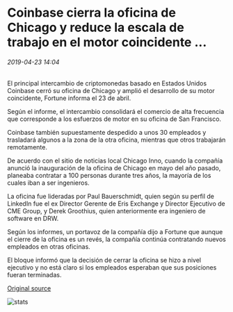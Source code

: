 # Coinbase cierra la oficina de Chicago y reduce la escala de trabajo en el motor coincidente ...

###### 2019-04-23 14:04

El principal intercambio de criptomonedas basado en Estados Unidos Coinbase cerró su oficina de Chicago y amplió el desarrollo de su motor coincidente, Fortune informa el 23 de abril.

Según el informe, el intercambio consolidará el comercio de alta frecuencia que corresponde a los esfuerzos de motor en su oficina de San Francisco.

Coinbase también supuestamente despedido a unos 30 empleados y trasladará algunos a la zona de la otra oficina, mientras que otros trabajarán remotamente.

De acuerdo con el sitio de noticias local Chicago Inno, cuando la compañía anunció la inauguración de la oficina de Chicago en mayo del año pasado, planeaba contratar a 100 personas durante tres años, la mayoría de los cuales iban a ser ingenieros.

La oficina fue lideradas por Paul Bauerschmidt, quien según su perfil de LinkedIn fue el ex Director Gerente de Eris Exchange y Director Ejecutivo de CME Group, y Derek Groothius, quien anteriormente era ingeniero de software en DRW.

Según los informes, un portavoz de la compañía dijo a Fortune que aunque el cierre de la oficina es un revés, la compañía continúa contratando nuevos empleados en otras oficinas.

El bloque informó que la decisión de cerrar la oficina se hizo a nivel ejecutivo y no está claro si los empleados esperaban que sus posiciones fueran terminadas.

[Original source](https://cointelegraph.com/news/coinbase-closes-chicago-office-and-scales-down-work-on-matching-engine)

![stats](https://c.statcounter.com/11760860/0/a89fa40b/1/ "stats")